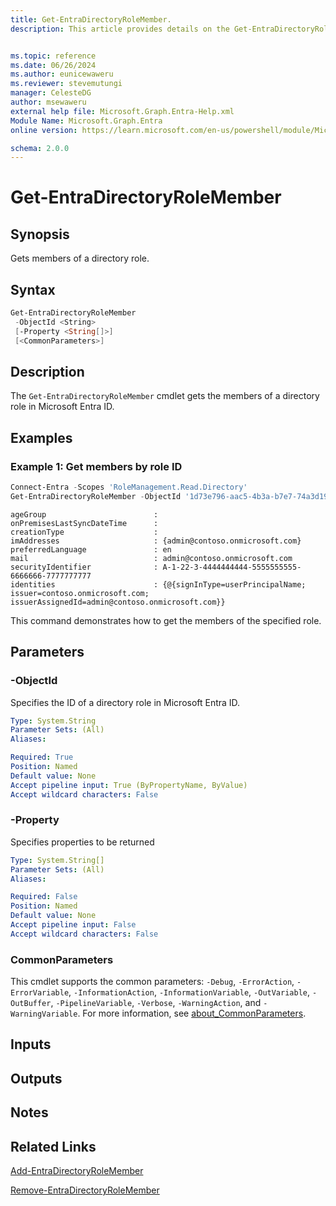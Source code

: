 ```yaml
---
title: Get-EntraDirectoryRoleMember.
description: This article provides details on the Get-EntraDirectoryRoleMember command.


ms.topic: reference
ms.date: 06/26/2024
ms.author: eunicewaweru
ms.reviewer: stevemutungi
manager: CelesteDG
author: msewaweru
external help file: Microsoft.Graph.Entra-Help.xml
Module Name: Microsoft.Graph.Entra
online version: https://learn.microsoft.com/en-us/powershell/module/Microsoft.Graph.Entra/Get-EntraDirectoryRoleMember

schema: 2.0.0
---
```


# Get-EntraDirectoryRoleMember

## Synopsis

Gets members of a directory role.

## Syntax

```powershell
Get-EntraDirectoryRoleMember
 -ObjectId <String>
 [-Property <String[]>]
 [<CommonParameters>]
```

## Description

The `Get-EntraDirectoryRoleMember` cmdlet gets the members of a directory role in Microsoft Entra ID.

## Examples

### Example 1: Get members by role ID

```powershell
Connect-Entra -Scopes 'RoleManagement.Read.Directory'
Get-EntraDirectoryRoleMember -ObjectId '1d73e796-aac5-4b3a-b7e7-74a3d1926a85'
```

```Output
ageGroup                        :
onPremisesLastSyncDateTime      :
creationType                    :
imAddresses                     : {admin@contoso.onmicrosoft.com}
preferredLanguage               : en
mail                            : admin@contoso.onmicrosoft.com
securityIdentifier              : A-1-22-3-4444444444-5555555555-6666666-7777777777
identities                      : {@{signInType=userPrincipalName; issuer=contoso.onmicrosoft.com; issuerAssignedId=admin@contoso.onmicrosoft.com}}
```

This command demonstrates how to get the members of the specified role.

## Parameters

### -ObjectId

Specifies the ID of a directory role in Microsoft Entra ID.

```yaml
Type: System.String
Parameter Sets: (All)
Aliases:

Required: True
Position: Named
Default value: None
Accept pipeline input: True (ByPropertyName, ByValue)
Accept wildcard characters: False
```

### -Property

Specifies properties to be returned

```yaml
Type: System.String[]
Parameter Sets: (All)
Aliases:

Required: False
Position: Named
Default value: None
Accept pipeline input: False
Accept wildcard characters: False
```

### CommonParameters

This cmdlet supports the common parameters: `-Debug`, `-ErrorAction`, `-ErrorVariable`, `-InformationAction`, `-InformationVariable`, `-OutVariable`, `-OutBuffer`, `-PipelineVariable`, `-Verbose`, `-WarningAction`, and `-WarningVariable`. For more information, see [about_CommonParameters](https://go.microsoft.com/fwlink/?LinkID=113216).

## Inputs

## Outputs

## Notes

## Related Links

[Add-EntraDirectoryRoleMember](Add-EntraDirectoryRoleMember.md)

[Remove-EntraDirectoryRoleMember](Remove-EntraDirectoryRoleMember.md)

